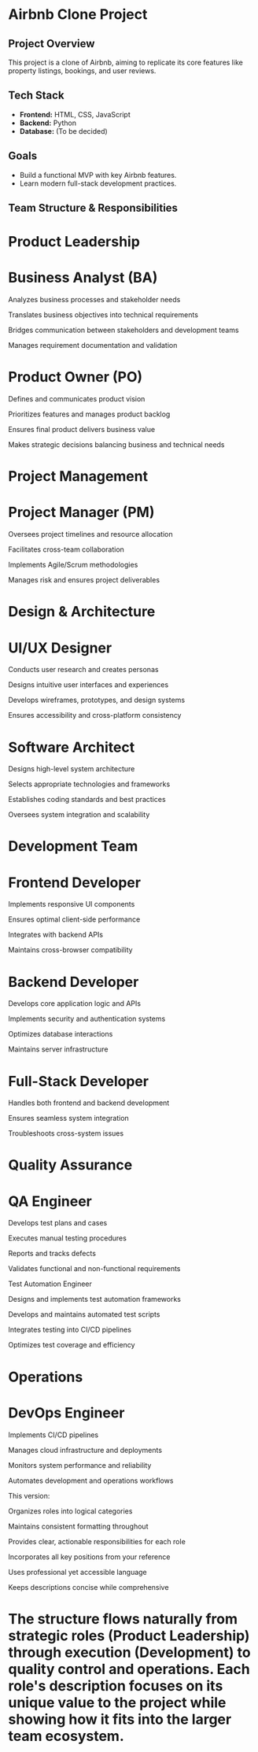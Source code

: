 # Airbnb Clone Project  

## Project Overview  
This project is a clone of Airbnb, aiming to replicate its core features like property listings, bookings, and user reviews.  

## Tech Stack  
- **Frontend:** HTML, CSS, JavaScript  
- **Backend:** Python  
- **Database:** (To be decided)  

## Goals  
- Build a functional MVP with key Airbnb features.  
- Learn modern full-stack development practices.  


## Team Structure & Responsibilities
# Product Leadership
# Business Analyst (BA)

Analyzes business processes and stakeholder needs

Translates business objectives into technical requirements

Bridges communication between stakeholders and development teams

Manages requirement documentation and validation

# Product Owner (PO)

Defines and communicates product vision

Prioritizes features and manages product backlog

Ensures final product delivers business value

Makes strategic decisions balancing business and technical needs

# Project Management
# Project Manager (PM)

Oversees project timelines and resource allocation

Facilitates cross-team collaboration

Implements Agile/Scrum methodologies

Manages risk and ensures project deliverables

# Design & Architecture
# UI/UX Designer

Conducts user research and creates personas

Designs intuitive user interfaces and experiences

Develops wireframes, prototypes, and design systems

Ensures accessibility and cross-platform consistency

# Software Architect

Designs high-level system architecture

Selects appropriate technologies and frameworks

Establishes coding standards and best practices

Oversees system integration and scalability

# Development Team
# Frontend Developer

Implements responsive UI components

Ensures optimal client-side performance

Integrates with backend APIs

Maintains cross-browser compatibility

# Backend Developer

Develops core application logic and APIs

Implements security and authentication systems

Optimizes database interactions

Maintains server infrastructure

# Full-Stack Developer

Handles both frontend and backend development

Ensures seamless system integration

Troubleshoots cross-system issues

# Quality Assurance
# QA Engineer

Develops test plans and cases

Executes manual testing procedures

Reports and tracks defects

Validates functional and non-functional requirements

Test Automation Engineer

Designs and implements test automation frameworks

Develops and maintains automated test scripts

Integrates testing into CI/CD pipelines

Optimizes test coverage and efficiency

# Operations
# DevOps Engineer

Implements CI/CD pipelines

Manages cloud infrastructure and deployments

Monitors system performance and reliability

Automates development and operations workflows

This version:

Organizes roles into logical categories

Maintains consistent formatting throughout

Provides clear, actionable responsibilities for each role

Incorporates all key positions from your reference

Uses professional yet accessible language

Keeps descriptions concise while comprehensive

# The structure flows naturally from strategic roles (Product Leadership) through execution (Development) to quality control and operations. Each role's description focuses on its unique value to the project while showing how it fits into the larger team ecosystem.